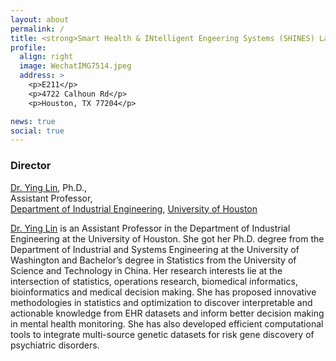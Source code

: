 ```yaml
---
layout: about
permalink: /
title: <strong>Smart Health & INtelligent Engeering Systems (SHINES) Lab</strong> 
profile:
  align: right
  image: WechatIMG7514.jpeg
  address: >
    <p>E211</p>
    <p>4722 Calhoun Rd</p>
    <p>Houston, TX 77204</p>

news: true
social: true
---
```

### Director
<a href="http://www.ie.uh.edu/faculty/lin">Dr. Ying Lin</a>, Ph.D.,   
Assistant Professor,    
<a href="http://www.ie.uh.edu">Department of Industrial Engineering</a>, <a href="http://www.uh.edu">University of Houston</a>

<a href="http://www.ie.uh.edu/faculty/lin">Dr. Ying Lin</a> is an Assistant Professor in the Department of Industrial Engineering at the University of Houston. She got her Ph.D. degree from the Department of Industrial and Systems Engineering at the University of Washington and Bachelor’s degree in Statistics from the University of Science and Technology in China. Her research interests lie at the intersection of statistics, operations research, biomedical informatics, bioinformatics and medical decision making. She has proposed innovative methodologies in statistics and optimization to discover interpretable and actionable knowledge from EHR datasets and inform better decision making in mental health monitoring. She has also developed efficient computational tools to integrate multi-source genetic datasets for risk gene discovery of psychiatric disorders.
